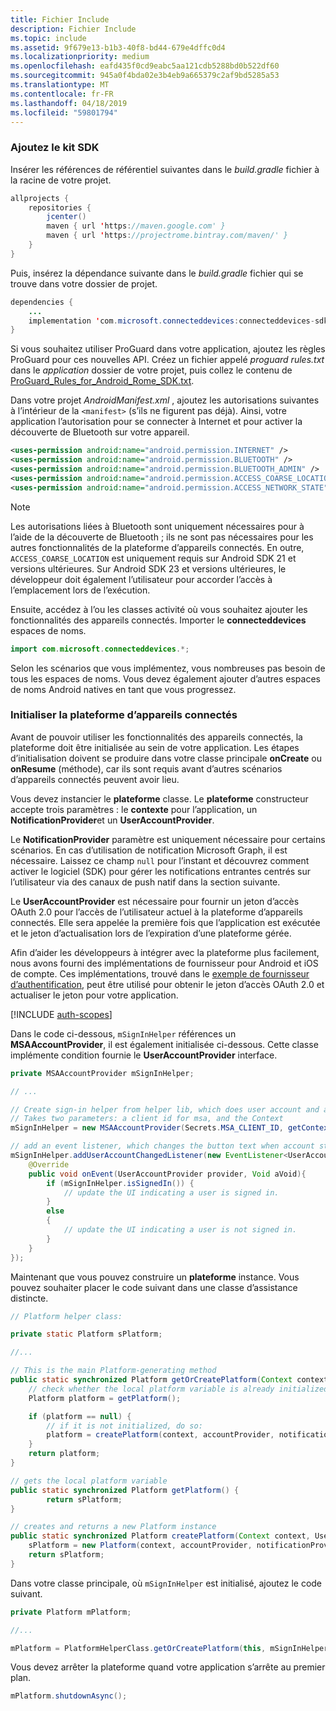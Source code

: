 ```yaml
---
title: Fichier Include
description: Fichier Include
ms.topic: include
ms.assetid: 9f679e13-b1b3-40f8-bd44-679e4dffc0d4
ms.localizationpriority: medium
ms.openlocfilehash: eafd435f0cd9eabc5aa121cdb5288bd0b522df60
ms.sourcegitcommit: 945a0f4bda02e3b4eb9a665379c2af9bd5285a53
ms.translationtype: MT
ms.contentlocale: fr-FR
ms.lasthandoff: 04/18/2019
ms.locfileid: "59801794"
---
```

### <a name="add-the-sdk"></a>Ajoutez le kit SDK

Insérer les références de référentiel suivantes dans le *build.gradle* fichier à la racine de votre projet.

```java
allprojects {
    repositories {
        jcenter()
        maven { url 'https://maven.google.com' }
        maven { url 'https://projectrome.bintray.com/maven/' }
    }
}
```
Puis, insérez la dépendance suivante dans le _build.gradle_ fichier qui se trouve dans votre dossier de projet.

```java
dependencies { 
    ...
    implementation 'com.microsoft.connecteddevices:connecteddevices-sdk:0.11.0'
}
```

Si vous souhaitez utiliser ProGuard dans votre application, ajoutez les règles ProGuard pour ces nouvelles API. Créez un fichier appelé *proguard rules.txt* dans le *application* dossier de votre projet, puis collez le contenu de [ProGuard_Rules_for_Android_Rome_SDK.txt](https://github.com/Microsoft/project-rome/blob/master/Android/ProGuard_Rules_for_Android_Rome_SDK.txt).

Dans votre projet *AndroidManifest.xml* , ajoutez les autorisations suivantes à l’intérieur de la `<manifest>` (s’ils ne figurent pas déjà). Ainsi, votre application l’autorisation pour se connecter à Internet et pour activer la découverte de Bluetooth sur votre appareil.

```xml
<uses-permission android:name="android.permission.INTERNET" />
<uses-permission android:name="android.permission.BLUETOOTH" />
<uses-permission android:name="android.permission.BLUETOOTH_ADMIN" />
<uses-permission android:name="android.permission.ACCESS_COARSE_LOCATION" />
<uses-permission android:name="android.permission.ACCESS_NETWORK_STATE" />
```

> [!NOTE]
> Les autorisations liées à Bluetooth sont uniquement nécessaires pour à l’aide de la découverte de Bluetooth ; ils ne sont pas nécessaires pour les autres fonctionnalités de la plateforme d’appareils connectés. En outre, `ACCESS_COARSE_LOCATION` est uniquement requis sur Android SDK 21 et versions ultérieures. Sur Android SDK 23 et versions ultérieures, le développeur doit également l’utilisateur pour accorder l’accès à l’emplacement lors de l’exécution.

Ensuite, accédez à l’ou les classes activité où vous souhaitez ajouter les fonctionnalités des appareils connectés. Importer le **connecteddevices** espaces de noms.

```java
import com.microsoft.connecteddevices.*;
```

Selon les scénarios que vous implémentez, vous nombreuses pas besoin de tous les espaces de noms. Vous devez également ajouter d’autres espaces de noms Android natives en tant que vous progressez.

### <a name="initialize-the-connected-devices-platform"></a>Initialiser la plateforme d’appareils connectés

Avant de pouvoir utiliser les fonctionnalités des appareils connectés, la plateforme doit être initialisée au sein de votre application. Les étapes d’initialisation doivent se produire dans votre classe principale **onCreate** ou **onResume** (méthode), car ils sont requis avant d’autres scénarios d’appareils connectés peuvent avoir lieu. 

Vous devez instancier le **plateforme** classe. Le **plateforme** constructeur accepte trois paramètres : le **contexte** pour l’application, un **NotificationProvider**et un **UserAccountProvider**.

Le **NotificationProvider** paramètre est uniquement nécessaire pour certains scénarios. En cas d’utilisation de notification Microsoft Graph, il est nécessaire. Laissez ce champ `null` pour l’instant et découvrez comment activer le logiciel (SDK) pour gérer les notifications entrantes centrés sur l’utilisateur via des canaux de push natif dans la section suivante.

Le **UserAccountProvider** est nécessaire pour fournir un jeton d’accès OAuth 2.0 pour l’accès de l’utilisateur actuel à la plateforme d’appareils connectés. Elle sera appelée la première fois que l’application est exécutée et le jeton d’actualisation lors de l’expiration d’une plateforme gérée. 

Afin d’aider les développeurs à intégrer avec la plateforme plus facilement, nous avons fourni des implémentations de fournisseur pour Android et iOS de compte. Ces implémentations, trouvé dans le [exemple de fournisseur d’authentification](https://github.com/Microsoft/project-rome/tree/master/Android/samples/account-provider-sample), peut être utilisé pour obtenir le jeton d’accès OAuth 2.0 et actualiser le jeton pour votre application.

[!INCLUDE [auth-scopes](../auth-scopes.md)]

Dans le code ci-dessous, `mSignInHelper` références un **MSAAccountProvider**, il est également initialisée ci-dessous. Cette classe implémente condition fournie le **UserAccountProvider** interface.

```java
private MSAAccountProvider mSignInHelper;

// ...

// Create sign-in helper from helper lib, which does user account and access token management for us
// Takes two parameters: a client id for msa, and the Context
mSignInHelper = new MSAAccountProvider(Secrets.MSA_CLIENT_ID, getContext());

// add an event listener, which changes the button text when account state changes
mSignInHelper.addUserAccountChangedListener(new EventListener<UserAccountProvider, Void>() {
    @Override
    public void onEvent(UserAccountProvider provider, Void aVoid){
        if (mSignInHelper.isSignedIn()) {
            // update the UI indicating a user is signed in.
        }
        else
        {
            // update the UI indicating a user is not signed in.
        }
    }
});
```

Maintenant que vous pouvez construire un **plateforme** instance. Vous pouvez souhaiter placer le code suivant dans une classe d’assistance distincte. 

```java
// Platform helper class:

private static Platform sPlatform;

//...

// This is the main Platform-generating method
public static synchronized Platform getOrCreatePlatform(Context context, UserAccountProvider accountProvider, NotificationProvider notificationProvider) {
    // check whether the local platform variable is already initialized.
    Platform platform = getPlatform();

    if (platform == null) {
        // if it is not initialized, do so:
        platform = createPlatform(context, accountProvider, notificationProvider);
    }
    return platform;
}

// gets the local platform variable
public static synchronized Platform getPlatform() {
        return sPlatform;
}

// creates and returns a new Platform instance
public static synchronized Platform createPlatform(Context context, UserAccountProvider accountProvider, NotificationProvider notificationProvider) {
    sPlatform = new Platform(context, accountProvider, notificationProvider);
    return sPlatform;
}
```
Dans votre classe principale, où `mSignInHelper` est initialisé, ajoutez le code suivant.

```java
private Platform mPlatform;

//...

mPlatform = PlatformHelperClass.getOrCreatePlatform(this, mSignInHelper, null);
```

Vous devez arrêter la plateforme quand votre application s’arrête au premier plan.

```Java
mPlatform.shutdownAsync();
```
